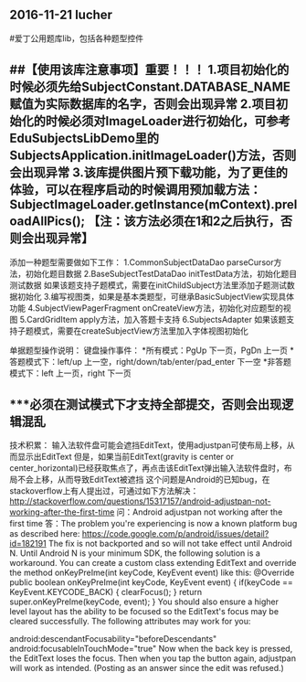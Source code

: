 2016-11-21
lucher
------------------
#爱丁公用题库lib，包括各种题型控件

##【使用该库注意事项】重要！！！
1.项目初始化的时候必须先给SubjectConstant.DATABASE_NAME赋值为实际数据库的名字，否则会出现异常
2.项目初始化的时候必须对ImageLoader进行初始化，可参考EduSubjectsLibDemo里的SubjectsApplication.initImageLoader()方法，否则会出现异常
3.该库提供图片预下载功能，为了更佳的体验，可以在程序启动的时候调用预加载方法：
SubjectImageLoader.getInstance(mContext).preloadAllPics();
【注：该方法必须在1和2之后执行，否则会出现异常】
------------------------------------------------------
添加一种题型需要做如下工作：
1.CommonSubjectDataDao
parseCursor方法，初始化题目数据
2.BaseSubjectTestDataDao
initTestData方法，初始化题目测试数据
如果该题支持子题模式，需要在initChildSubject方法里添加子题测试数据初始化
3.编写视图类，如果是基本类题型，可继承BasicSubjectView实现具体功能
4.SubjectViewPagerFragment
onCreateView方法，初始化对应题型的视图
5.CardGridItem
apply方法，加入答题卡支持
6.SubjectsAdapter
如果该题支持子题模式，需要在createSubjectView方法里加入字体视图初始化


单据题型操作说明：
键盘操作事件：
*所有模式：PgUp 下一页，PgDn 上一页
*答题模式下：left/up 上一空，right/down/tab/enter/pad_enter 下一空
*非答题模式下：left 上一页，right 下一页


***必须在测试模式下才支持全部提交，否则会出现逻辑混乱
-----
技术积累：
输入法软件盘可能会遮挡EditText，使用adjustpan可使布局上移，从而显示出EditText
但是，如果当前EditText(gravity is center or center_horizontal)已经获取焦点了，再点击该EditText弹出输入法软件盘时，布局不会上移，从而导致EditText被遮挡
这个问题是Android的已知bug，在stackoverflow上有人提出过，可通过如下方法解决：
http://stackoverflow.com/questions/15317157/android-adjustpan-not-working-after-the-first-time
问：Android adjustpan not working after the first time
答：The problem you're experiencing is now a known platform bug as described here: https://code.google.com/p/android/issues/detail?id=182191
The fix is not backported and so will not take effect until Android N. Until Android N is your minimum SDK, the following solution is a workaround.
You can create a custom class extending EditText and override the method onKeyPreIme(int keyCode, KeyEvent event) like this:
@Override
public boolean onKeyPreIme(int keyCode, KeyEvent event)
{
   if(keyCode == KeyEvent.KEYCODE_BACK)
     {
         clearFocus();
     }
return super.onKeyPreIme(keyCode, event);
}
You should also ensure a higher level layout has the ability to be focused so the EditText's focus may be cleared successfully. The following attributes may work for you:

android:descendantFocusability="beforeDescendants"
android:focusableInTouchMode="true"
Now when the back key is pressed, the EditText loses the focus. Then when you tap the button again, adjustpan will work as intended. (Posting as an answer since the edit was refused.)
